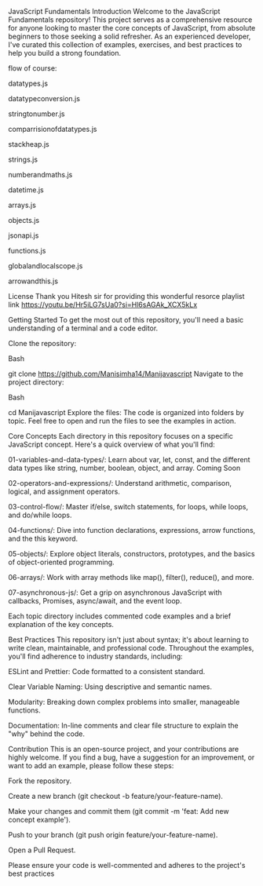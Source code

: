 JavaScript Fundamentals
Introduction
Welcome to the JavaScript Fundamentals repository! This project serves as a comprehensive resource for anyone looking to master the core concepts of JavaScript, from absolute beginners to those seeking a solid refresher. As an experienced developer, I've curated this collection of examples, exercises, and best practices to help you build a strong foundation.

flow of course:

datatypes.js

datatypeconversion.js

stringtonumber.js

comparrisionofdatatypes.js

stackheap.js

strings.js

numberandmaths.js

datetime.js

arrays.js

objects.js

jsonapi.js

functions.js

globalandlocalscope.js

arrowandthis.js


License
Thank you Hitesh sir for providing this wonderful resorce
playlist link https://youtu.be/Hr5iLG7sUa0?si=Hl6sAGAk_XCX5kLx

Getting Started
To get the most out of this repository, you'll need a basic understanding of a terminal and a code editor.

Clone the repository:

Bash

git clone https://github.com/Manisimha14/Manijavascript
Navigate to the project directory:

Bash

cd Manijavascript
Explore the files: The code is organized into folders by topic. Feel free to open and run the files to see the examples in action.

Core Concepts
Each directory in this repository focuses on a specific JavaScript concept. Here's a quick overview of what you'll find:

01-variables-and-data-types/: Learn about var, let, const, and the different data types like string, number, boolean, object, and array.
Coming Soon

02-operators-and-expressions/: Understand arithmetic, comparison, logical, and assignment operators.

03-control-flow/: Master if/else, switch statements, for loops, while loops, and do/while loops.

04-functions/: Dive into function declarations, expressions, arrow functions, and the this keyword.

05-objects/: Explore object literals, constructors, prototypes, and the basics of object-oriented programming.

06-arrays/: Work with array methods like map(), filter(), reduce(), and more.

07-asynchronous-js/: Get a grip on asynchronous JavaScript with callbacks, Promises, async/await, and the event loop.

Each topic directory includes commented code examples and a brief explanation of the key concepts.

Best Practices
This repository isn't just about syntax; it's about learning to write clean, maintainable, and professional code. Throughout the examples, you'll find adherence to industry standards, including:

ESLint and Prettier: Code formatted to a consistent standard.

Clear Variable Naming: Using descriptive and semantic names.

Modularity: Breaking down complex problems into smaller, manageable functions.

Documentation: In-line comments and clear file structure to explain the "why" behind the code.

Contribution
This is an open-source project, and your contributions are highly welcome. If you find a bug, have a suggestion for an improvement, or want to add an example, please follow these steps:

Fork the repository.

Create a new branch (git checkout -b feature/your-feature-name).

Make your changes and commit them (git commit -m 'feat: Add new concept example').

Push to your branch (git push origin feature/your-feature-name).

Open a Pull Request.

Please ensure your code is well-commented and adheres to the project's best practices
